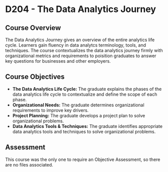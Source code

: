 # D204 - The Data Analytics Journey

## Course Overview

The Data Analytics Journey gives an overview of the entire analytics life cycle. Learners gain fluency in data analytcs terminology, tools, and techniques. The course contextualizes
the data analytics journey firmly with organizational metrics and requirements to poisition graduates to answer key questions for businesses and other employers. 
 
## Course Objectives

- **The Data Analytics Life Cycle:** The graduate explains the phases of the data analytics life cycle to contextualize and define the scope of each phase.
- **Organizational Needs:** The graduate determines organizational requirements to improve key drivers.
- **Project Planning:** The graduate develops a project plan to solve organizational problems.
- **Data Analytics Tools & Techniques:** The graduate identifies appropriate data analytics tools and techniques to solve organizational problems.

## Assessment

This course was the only one to require an Objective Assessment, so there are no files associated.
